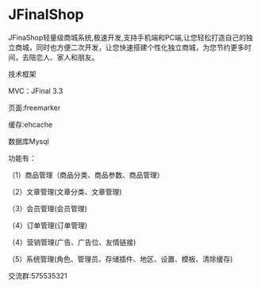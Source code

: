# JFinalShop
JFinaShop轻量级商城系统,极速开发,支持手机端和PC端,让您轻松打造自己的独立商城，同时也方便二次开发，让您快速搭建个性化独立商城，为您节约更多时间，去陪恋人、家人和朋友。

技术框架

MVC：JFinal 3.3

页面:freemarker

缓存:ehcache

数据库Mysql

功能有：

（1）商品管理（商品分类、商品参数、商品管理）

（2）文章管理(文章分类、文章管理)

（3）会员管理(会员管理)

（4）订单管理(订单管理)

（4）营销管理(广告、广告位、友情链接)

（5）系统管理(角色、管理员、存储插件、地区、设置、模板、清除缓存)

交流群:575535321
